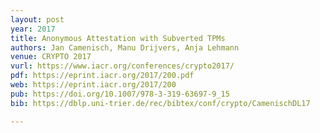 ```yaml
---
layout: post
year: 2017
title: Anonymous Attestation with Subverted TPMs
authors: Jan Camenisch, Manu Drijvers, Anja Lehmann
venue: CRYPTO 2017
vurl: https://www.iacr.org/conferences/crypto2017/
pdf: https://eprint.iacr.org/2017/200.pdf
web: https://eprint.iacr.org/2017/200
pub: https://doi.org/10.1007/978-3-319-63697-9_15
bib: https://dblp.uni-trier.de/rec/bibtex/conf/crypto/CamenischDL17

---
```


